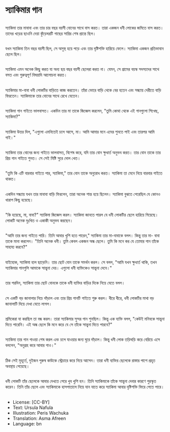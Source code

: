 # স্যাকিমার গান

##
স্যাকিমা তার মাবাবা এবং তার চার বছর বয়সী বোনের সাথে বাস করত। তারা একজন ধনী লোকের জমিতে বাস করত। তাদের খড়ের ছাওনি দেয়া কুঁড়েঘরটি গাছের সারির শেষ প্রান্তে ছিল।

##
যখন স্যাকিমা তিন বছর বয়সী ছিল, সে অসুস্থ হয়ে পড়ে এবং তার দৃষ্টিশক্তি হারিয়ে ফেলে। স্যাকিমা একজন প্রতিভাবান ছেলে ছিল।

##
স্যাকিমা এমন অনেক কিছু করত যা অন্য ছয় বছর বয়সী ছেলেরা করত না। যেমন, সে গ্রামের বয়স্ক সদস্যদের সাথে বসত এবং গুরুত্বপূর্ণ বিষয়াদি আলোচনা করত।

##
স্যাকিমার মা-বাবা ধনী লোকটির বাড়িতে কাজ করতেন। তাঁরা ভোরে বাড়ি থেকে বের হতেন এবং সন্ধ্যায় দেরীতে বাড়ি ফিরতেন। স্যাকিমাকে তার বোনের সাথে রেখে যেতেন।

##
স্যাকিমা গান গাইতে ভালবাসত। একদিন তার মা তাকে জিজ্ঞেস করলেন, "তুমি কোথা থেকে এই গানগুলো শিখেছ, স্যাকিমা?"

##
স্যাকিমা উত্তর দিল, "এগুলো এমনিতেই চলে আসে, মা। আমি আমার মনে এদের শুনতে পাই এবং তারপর আমি গাই।"

##
স্যাকিমা তার বোনের জন্য গাইতে ভালবাসত, বিশেষ করে, যদি তার বোন ক্ষুধার্ত অনুভব করত। তার বোন তাকে তার প্রিয় গান গাইতে শুনত। সে সেই মিষ্টি সুরে দোল খেত।

##
"তুমি কি এটি বারবার গাইতে পার, স্যাকিমা," তার বোন তাকে অনুরোধ করত। স্যাকিমা তা মেনে নিয়ে বারবার গাইতে থাকত।

##
একদিন সন্ধ্যায় যখন তার মাবাবা বাড়ি ফিরলেন, তারা অনেক শান্ত হয়ে ছিলেন। স্যাকিমা বুঝতে পেরেছিল যে কোনও খারাপ কিছু হয়েছে।

##
"কি হয়েছে, মা, বাবা?" স্যাকিমা জিজ্ঞেস করল। স্যাকিমা জানতে পারল যে ধনী লোকটির ছেলে হারিয়ে গিয়েছে। লোকটি অনেক দুঃখিত ও একাকী অনুভব করছেন।

##
"আমি তার জন্য গাইতে পারি। তিনি আবার খুশি হতে পারেন," স্যাকিমা তার মা-বাবাকে বলল। কিন্তু তার মা- বাবা তাকে মানা করলেন। "তিনি অনেক ধনী। তুমি কেবল একজন অন্ধ ছেলে। তুমি কি মনে কর যে তোমার গান তাঁকে সাহায্য করবে?"

##
যাইহোক, স্যাকিমা হাল ছাড়েনি। তার ছোট বোন তাকে সমর্থন করল। সে বলল, "আমি যখন ক্ষুধার্ত থাকি, তখন স্যাকিমার গানগুলি আমাকে সান্ত্বনা দেয়। এগুলো ধনী ব্যক্তিকেও সান্ত্বনা দেবে।"

##
তার পরদিন, স্যাকিমা তার ছোট বোনকে তাকে ধনী ব্যক্তির বাড়ির দিকে নিয়ে যেতে বলল।

##
সে একটি বড় জানালার নিচে দাঁড়াল এবং তার প্রিয় গানটি গাইতে শুরু করল। ধীরে ধীরে, ধনী লোকটির মাথা বড় জানালাটি দিয়ে দেখা যেতে লাগল।

##
শ্রমিকেরা যা করছিল তা বন্ধ করল। তারা স্যাকিমার সুন্দর গান শুনছিল। কিন্তু এক ব্যক্তি বলল, "কেউই মনিবকে সান্ত্বনা দিতে পারেনি। এই অন্ধ ছেলে কি মনে করে যে সে তাঁকে সান্ত্বনা দিতে পারবে?"

##
স্যাকিমা তার গান গাওয়া শেষ করল এবং চলে যাওয়ার জন্য ঘুরে দাঁড়াল। কিন্তু ধনী লোক তড়িঘড়ি করে বেরিয়ে এসে বললেন, "অনুগ্রহ করে আবার গাও।"

##
ঠিক সেই মুহূর্তে, দুইজন পুরুষ কাউকে স্ট্রেচারে করে নিয়ে আসেন। তারা ধনী ব্যক্তির ছেলেকে রাস্তার পাশে প্রহৃত অবস্থায় পেয়েছে।

##
ধনী লোকটি তাঁর ছেলেকে আবার দেখতে পেরে খুব খুশি হন। তিনি স্যাকিমাকে তাঁকে সান্ত্বনা দেবার কারণে পুরস্কৃত করেন। তিনি তাঁর ছেলে এবং স্যাকিমাকে হাসপাতালে নিয়ে যান যাতে করে স্যাকিমা আবার দৃষ্টিশক্তি ফিরে পেতে পারে।

##
* License: [CC-BY]
* Text: Ursula Nafula
* Illustration: Peris Wachuka
* Translation: Asma Afreen
* Language: bn
